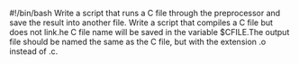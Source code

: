 #!/bin/bash
Write a script that runs a C file through the preprocessor and save the result into another file.
Write a script that compiles a C file but does not link.he C file name will be saved in the variable $CFILE.The output file should be named the same as the C file, but with the extension .o instead of .c.
